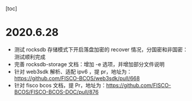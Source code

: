 [toc]

# 2020.6.28

- 测试 rocksdb 存储模式下开启落盘加密的 recover 情况，分国密和非国密：测试顺利完成
- 完善 rocksdb-storage 文档：增加 -e 选项，并增加部分文件说明
- 针对 web3sdk 解析、适配 ipv6 ，提 pr，地址为：https://github.com/FISCO-BCOS/web3sdk/pull/668
- 针对 fisco bcos 文档，提 Pr，地址为：https://github.com/FISCO-BCOS/FISCO-BCOS-DOC/pull/876
